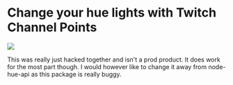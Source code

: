 # Change your hue lights with Twitch Channel Points

![](./demo.gif)

This was really just hacked together and isn't a prod product. It does work for the most part though.
I would however like to change it away from node-hue-api as this package is really buggy.